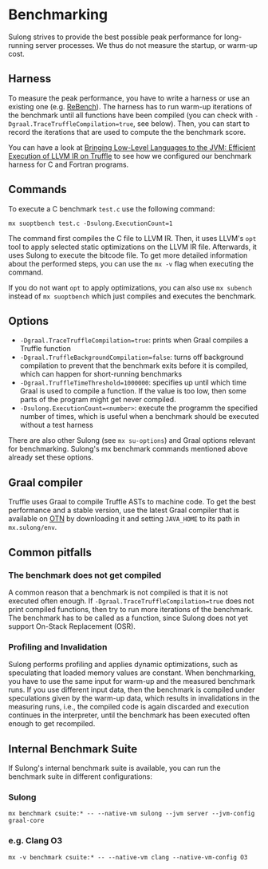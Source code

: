 # Benchmarking

Sulong strives to provide the best possible peak performance for
long-running server processes. We thus do not measure the startup, or
warm-up cost.

## Harness

To measure the peak performance, you have to write a harness or use an
existing one (e.g. [ReBench](https://github.com/smarr/ReBench)). The harness
has to run warm-up iterations of the benchmark until all functions have
been compiled (you can check with `-Dgraal.TraceTruffleCompilation=true`,
see below). Then, you can start to record the iterations that are used to
compute the the benchmark score.

You can have a look at
[Bringing Low-Level Languages to the JVM: Efficient Execution of LLVM IR on Truffle](http://conf.researchr.org/event/vmil2016/vmil2016-bringing-low-level-languages-to-the-jvm-efficient-execution-of-llvm-ir-on-truffle)
to see how we configured our benchmark harness for C and Fortran programs.

## Commands

To execute a C benchmark `test.c` use the following command:

```
mx suoptbench test.c -Dsulong.ExecutionCount=1
```

The command first compiles the C file to LLVM IR. Then, it uses LLVM's
`opt` tool to apply selected static optimizations on the LLVM IR file.
Afterwards, it uses Sulong to execute the bitcode file. To get more detailed
information about the performed steps, you can use the `mx -v` flag
when executing the command.

If you do not want `opt` to apply optimizations, you can also use
`mx subench` instead of `mx suoptbench` which just compiles and executes
the benchmark.

## Options

* `-Dgraal.TraceTruffleCompilation=true`: prints when Graal compiles a
  Truffle function
* `-Dgraal.TruffleBackgroundCompilation=false`: turns off background
  compilation to prevent that the benchmark exits before it is compiled,
  which can happen for short-running benchmarks
* `-Dgraal.TruffleTimeThreshold=1000000`: specifies up until which time
  Graal is used to compile a function. If the value is too low, then
  some parts of the program might get never compiled.
* `-Dsulong.ExecutionCount=<number>`: execute the programm the specified
  number of times, which is useful when a benchmark should be executed
  without a test harness

There are also other Sulong (see `mx su-options`) and Graal options
relevant for benchmarking. Sulong's mx benchmark commands mentioned above
already set these options.

## Graal compiler

Truffle uses Graal to compile Truffle ASTs to machine code. To get the best
performance and a stable version, use the latest Graal compiler that is available
on [OTN](http://www.oracle.com/technetwork/oracle-labs/program-languages/downloads/index.html)
by downloading it and setting `JAVA_HOME` to its path in `mx.sulong/env`.

## Common pitfalls

### The benchmark does not get compiled

A common reason that a benchmark is not compiled is that it is not executed
often enough. If `-Dgraal.TraceTruffleCompilation=true` does not print
compiled functions, then try to run more iterations of the benchmark. The
benchmark has to be called as a function, since Sulong does not yet support
On-Stack Replacement (OSR).

### Profiling and Invalidation

Sulong performs profiling and applies dynamic optimizations, such as speculating
that loaded memory values are constant. When benchmarking, you have to use
the same input for warm-up and the measured benchmark runs. If you use
different input data, then the benchmark is compiled under speculations
given by the warm-up data, which results in invalidations in the measuring
runs, i.e., the compiled code is again discarded and execution continues
in the interpreter, until the benchmark has been executed often enough to
get recompiled.

## Internal Benchmark Suite

If Sulong's internal benchmark suite is available, you can run the benchmark
suite in different configurations:

### Sulong

`mx benchmark csuite:* -- --native-vm sulong --jvm server --jvm-config graal-core`

### e.g. Clang O3

`mx -v benchmark csuite:* -- --native-vm clang --native-vm-config O3`